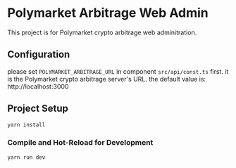 # Polymarket Arbitrage Web Admin

This project is for Polymarket crypto arbitrage web adminitration.

## Configuration

please set `POLYMARKET_ARBITRAGE_URL` in component `src/api/const.ts` first. it is the Polymarket crypto arbitrage server's URL. the default value is: http://localhost:3000

## Project Setup

```sh
yarn install
```

### Compile and Hot-Reload for Development

```sh
yarn run dev
```
